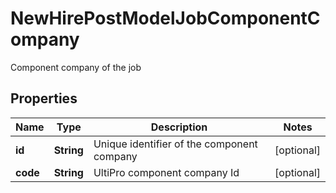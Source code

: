 

# NewHirePostModelJobComponentCompany

Component company of the job

## Properties

| Name | Type | Description | Notes |
|------------ | ------------- | ------------- | -------------|
|**id** | **String** | Unique identifier of the component company |  [optional] |
|**code** | **String** | UltiPro component company Id |  [optional] |



